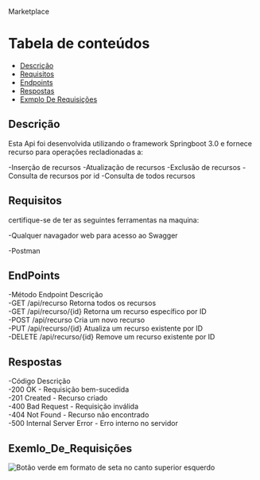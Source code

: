 


Marketplace


Tabela de conteúdos
===================
* [Descrição](#descrição)
* [Requisitos](#requisitos)
* [Endpoints](#endpoints)
* [Respostas](#respostas)
* [Exmplo De Requisições](#Exemlo_De_Requisições)


## Descrição 

Esta Api foi desenvolvida utilizando o framework Springboot 3.0 e fornece recurso para 
operações recladionadas a:

-Inserção de recursos
-Atualização de recursos
-Exclusão de recursos
-Consulta de recursos por id
-Consulta de todos recursos


## Requisitos

certifique-se de ter as seguintes ferramentas na maquina:

-Qualquer navagador web para acesso ao Swagger

-Postman

## EndPoints


-Método	 Endpoint		      Descrição</br>
-GET	  /api/recurso		  Retorna todos os recursos</br>
-GET	  /api/recurso/{id}	Retorna um recurso específico por ID</br>
-POST	  /api/recurso		  Cria um novo recurso</br>
-PUT	  /api/recurso/{id}	Atualiza um recurso existente por ID</br>
-DELETE	/api/recurso/{id}	Remove um recurso existente por ID</br>


## Respostas

-Código	  Descrição</br>
-200	    OK - Requisição bem-sucedida</br>
-201	    Created - Recurso criado</br>
-400	    Bad Request - Requisição inválida</br>
-404	    Not Found - Recurso não encontrado</br>
-500	    Internal Server Error - Erro interno no servidor</br>


## Exemlo_De_Requisições
![Botão verde em formato de seta no canto superior esquerdo](https://user-images.githubusercontent.com/127156209/226148854-3f396fc7-6b14-4129-9a23-5ff48c5359e1.png)
